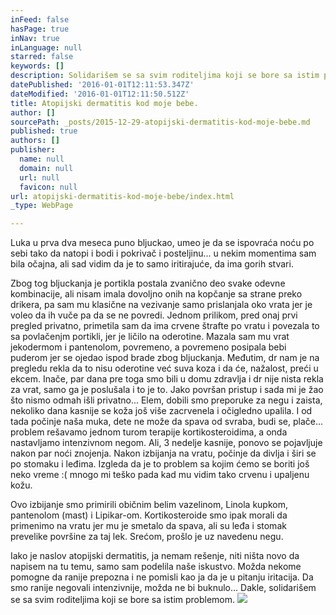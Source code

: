 ```yaml
---
inFeed: false
hasPage: true
inNav: true
inLanguage: null
starred: false
keywords: []
description: Solidarišem se sa svim roditeljima koji se bore sa istim problemom.
datePublished: '2016-01-01T12:11:53.347Z'
dateModified: '2016-01-01T12:11:50.512Z'
title: Atopijski dermatitis kod moje bebe.
author: []
sourcePath: _posts/2015-12-29-atopijski-dermatitis-kod-moje-bebe.md
published: true
authors: []
publisher:
  name: null
  domain: null
  url: null
  favicon: null
url: atopijski-dermatitis-kod-moje-bebe/index.html
_type: WebPage

---
```

Luka u prva dva meseca puno bljuckao, umeo je da se ispovraća noću po sebi tako da natopi i bodi i pokrivač i posteljinu... u nekim momentima sam bila očajna, ali sad vidim da je to samo iritirajuće, da ima gorih stvari. 

Zbog tog bljuckanja je portikla postala zvanično deo svake odevne kombinacije, ali nisam imala dovoljno onih na kopčanje sa strane preko drikera, pa sam mu klasične na vezivanje samo prislanjala oko vrata jer je voleo da ih vuče pa da se ne povredi. Jednom prilikom, pred onaj prvi pregled privatno, primetila sam da ima crvene štrafte po vratu i povezala to sa povlačenjm portikli, jer je ličilo na oderotine. Mazala sam mu vrat jekodermom i pantenolom, povremeno, a povremeno posipala bebi puderom jer se ojedao ispod brade zbog bljuckanja. Međutim, dr nam je na pregledu rekla da to nisu oderotine već suva koza i da će, nažalost, preći u ekcem. Inače, par dana pre toga smo bili u domu zdravlja i dr nije nista rekla za vrat, samo ga je poslušala i to je to. Jako površan pristup i sada mi je žao što nismo odmah išli privatno... Elem, dobili smo preporuke za negu i zaista, nekoliko dana kasnije se koža još više zacrvenela i očigledno upalila. I od tada počinje naša muka, dete ne može da spava od svraba, budi se, plače... problem rešavamo jednom turom terapije kortikosteroidima, a onda nastavljamo intenzivnom negom. Ali, 3 nedelje kasnije, ponovo se pojavljuje nakon par noći znojenja. Nakon izbijanja na vratu, počinje da divlja i širi se po stomaku i leđima. Izgleda da je to problem sa kojim ćemo se boriti još neko vreme :( mnogo mi teško pada kad mu vidim tako crvenu i upaljenu kožu.

Ovo izbijanje smo primirili običnim belim vazelinom, Linola kupkom, pantenolom (mast) i Lipikar-om. Kortikosteroide smo ipak morali da primenimo na vratu jer mu je smetalo da spava, ali su leđa i stomak prevelike površine za taj lek. Srećom, prošlo je uz navedenu negu. 

Iako je naslov atopijski dermatitis, ja nemam rešenje, niti ništa novo da napisem na tu temu, samo sam podelila naše iskustvo. Možda nekome pomogne da ranije prepozna i ne pomisli kao ja da je u pitanju iritacija. Da smo ranije negovali intenzivnije, možda ne bi buknulo... Dakle, solidarišem se sa svim roditeljima koji se bore sa istim problemom.
![](https://the-grid-user-content.s3-us-west-2.amazonaws.com/985d5df4-4100-47e4-b280-df9ba497f6f8.jpg)